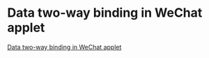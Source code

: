 # Data two-way binding in WeChat applet
[Data two-way binding in WeChat applet](https://aiwithcloud.com/2022/09/14/data_two_way_binding_in_wechat_applet/)